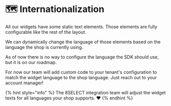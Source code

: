 # 🗺 Internationalization

All our widgets have some static text elements. Those elements are fully configurable like the rest of the layout.

We can dynamically change the language of those elements based on the language the shop is currently using.&#x20;

As of now there is no way to configure the language the SDK should use, but it is on our roadmap.

For now our team will add custom code to your tenant's configuration to match the widget language to the shop language. Just reach out to your account manager!

{% hint style="info" %}
The 8SELECT integration team will adjust the widget texts for all languages your shop supports. ❤️&#x20;
{% endhint %}
